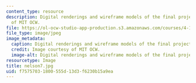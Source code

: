 ```yaml
---
content_type: resource
description: Digital renderings and wireframe models of the final project. Image courtesy
  of MIT OCW.
file: https://ol-ocw-studio-app-production.s3.amazonaws.com/courses/4-125b-architecture-studio-building-in-landscapes-fall-2005/f75757031800555d13d3f6230b15a9ea_nelson7.jpg
file_type: image/jpeg
image_metadata:
  caption: Digital renderings and wireframe models of the final project.
  credit: Image courtesy of MIT OCW.
  image-alt: Digital renderings and wireframe models of the final project.
resourcetype: Image
title: nelson7.jpg
uid: f7575703-1800-555d-13d3-f6230b15a9ea
---
```


